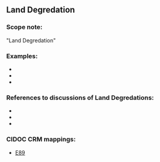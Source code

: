 
## Land Degredation 

###  Scope note: 
"Land Degredation" 

### Examples: 

* 
* 
* 

### References to discussions of Land Degredations:

* 

* 

* 

### CIDOC CRM mappings: 

* [E89](http://www.cidoc-crm.org/Entity/e89-propositional-object/version-6.2)



